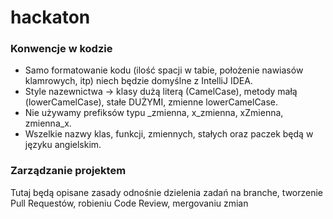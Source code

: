 # hackaton


### Konwencje w kodzie
- Samo formatowanie kodu (ilość spacji w tabie, położenie nawiasów klamrowych, itp) niech będzie domyślne z IntelliJ IDEA.
- Style nazewnictwa -> klasy dużą literą (CamelCase), metody małą (lowerCamelCase), stałe DUŻYMI, zmienne lowerCamelCase.
- Nie używamy prefiksów typu _zmienna, x_zmienna, xZmienna, zmienna_x.
- Wszelkie nazwy klas, funkcji, zmiennych, stałych oraz paczek będą w języku angielskim.


### Zarządzanie projektem
Tutaj będą opisane zasady odnośnie dzielenia zadań na branche, tworzenie Pull Requestów, robieniu Code Review, mergovaniu zmian
